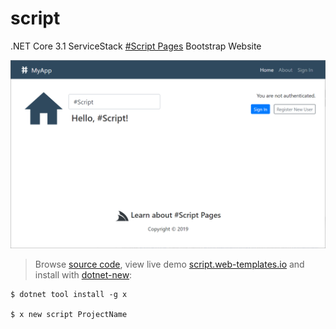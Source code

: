 # script

.NET Core 3.1 ServiceStack [#Script Pages](https://sharpscript.net/docs/sharp-pages) Bootstrap Website

[![](https://raw.githubusercontent.com/ServiceStack/Assets/master/csharp-templates/script.png)](http://script.web-templates.io/)

> Browse [source code](https://github.com/NetCoreTemplates/script), view live demo [script.web-templates.io](http://script.web-templates.io) and install with [dotnet-new](http://docs.servicestack.net/dotnet-new):

    $ dotnet tool install -g x

    $ x new script ProjectName

